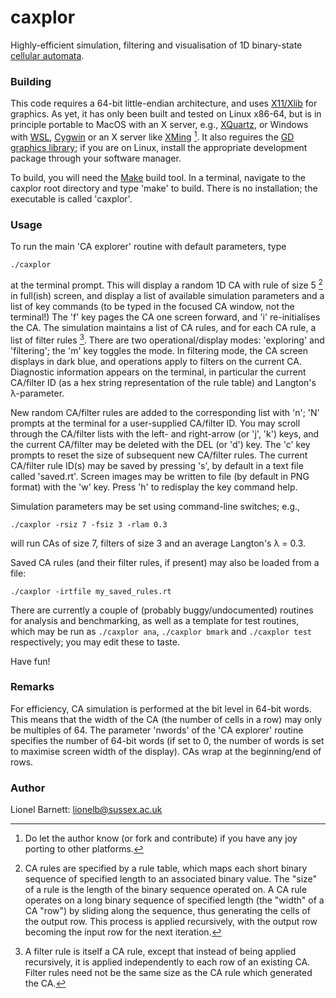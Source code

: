 # caxplor
Highly-efficient simulation, filtering and visualisation of 1D binary-state [cellular automata](https://en.wikipedia.org/wiki/Cellular_automaton).

### Building
This code requires a 64-bit little-endian architecture, and uses [X11/Xlib](https://www.x.org/releases/current/doc/libX11/libX11/libX11.html) for graphics. As yet, it has only been built and tested on Linux x86-64, but is in principle portable to MacOS with an X server, e.g.,  [XQuartz](https://www.xquartz.org/), or Windows with [WSL](https://learn.microsoft.com/en-us/windows/wsl/), [Cygwin](https://www.cygwin.com/) or an X server like [XMing](http://www.straightrunning.com/XmingNotes/) [^1]. It also reguires the [GD graphics library](https://libgd.github.io/pages/about.html); if you are on Linux, install the appropriate development package through your software manager.

To build, you will need the [Make](https://www.gnu.org/software/make/) build tool. In a terminal, navigate to the caxplor root directory and type 'make' to build. There is no installation; the executable is called 'caxplor'.

### Usage
To run the main 'CA explorer' routine with default parameters, type
```
./caxplor
```
at the terminal prompt. This will display a random 1D CA with rule of size 5 [^2] in full(ish) screen, and display a list of available simulation parameters and a list of key commands (to be typed in the focused CA window, not the terminal!) The 'f' key pages the CA one screen forward, and 'i' re-initialises the CA. The simulation maintains a list of CA rules, and for each CA rule, a list of filter rules [^3]. There are two operational/display modes: 'exploring' and 'filtering'; the 'm' key toggles the mode. In filtering mode, the CA screen displays in dark blue, and operations apply to filters on the current CA. Diagnostic information appears on the terminal, in particular the current CA/filter ID (as a hex string representation of the rule table) and Langton's &lambda;-parameter.

New random CA/filter rules are added to the corresponding list with 'n'; 'N' prompts at the terminal for a user-supplied CA/filter ID. You may scroll through the CA/filter lists with the left- and right-arrow (or 'j', 'k') keys, and the current CA/filter may be deleted with the DEL (or 'd') key. The 'c' key prompts to reset the size of subsequent new CA/filter rules. The current CA/filter rule ID(s) may be saved by pressing 's', by default in a text file called 'saved.rt'. Screen images may be written to file (by default in PNG format) with the 'w' key. Press 'h' to redisplay the key command help.

Simulation parameters may be set using command-line switches; e.g.,
```
./caxplor -rsiz 7 -fsiz 3 -rlam 0.3
```
will run CAs of size 7, filters of size 3 and an average Langton's &lambda; = 0.3.

Saved CA rules (and their filter rules, if present) may also be loaded from a file:
```
./caxplor -irtfile my_saved_rules.rt
```

There are currently a couple of (probably buggy/undocumented) routines for analysis and benchmarking, as well as a template for test routines, which may be run as `./caxplor ana`, `./caxplor bmark` and `./caxplor test` respectively; you may edit these to taste.

Have fun!

### Remarks
For efficiency, CA simulation is performed at the bit level in 64-bit words. This means that the width of the CA (the number of cells in a row) may only be multiples of 64. The parameter 'nwords' of the 'CA explorer' routine specifies the number of 64-bit words (if set to 0, the number of words is set to maximise screen width of the display). CAs wrap at the beginning/end of rows.

### Author
Lionel Barnett: lionelb@sussex.ac.uk

[^1]: Do let the author know (or fork and contribute) if you have any joy porting to other platforms.
[^2]: CA rules are specified by a rule table, which maps each short binary sequence of specified length to an associated binary value. The "size" of a rule is the length of the binary sequence operated on. A CA rule operates on a long binary sequence of specified length (the "width" of a CA "row") by sliding along the sequence, thus generating the cells of the output row. This process is applied recursively, with the output row becoming the input row for the next iteration.
[^3]: A filter rule is itself a CA rule, except that instead of being applied recursively, it is applied independently to each row of an existing CA. Filter rules need not be the same size as the CA rule which generated the CA.

